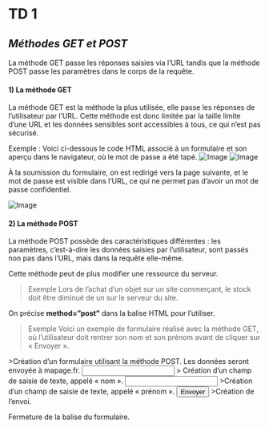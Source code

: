 # TD **1**

## *Méthodes GET et POST*

La méthode GET passe les réponses saisies via l’URL tandis que la méthode POST passe les paramètres dans le corps de la requête.

#### 1) La méthode GET
 
La méthode GET est la méthode la plus utilisée, elle passe les réponses de l’utilisateur par l’URL.
Cette méthode est donc limitée par la taille limite d’une URL et les données sensibles sont accessibles à tous, ce qui n’est pas sécurisé.

Exemple : Voici ci-dessous le code HTML associé à un formulaire et son aperçu dans le navigateur, où le mot de passe a été tapé.
![Image](https://e.educlever.com/img/5/8/9/8/589830.jpg)
![Image](https://e.educlever.com/img/5/8/9/9/589908.jpg)

À la soumission du formulaire, on est redirigé vers la page suivante, et le mot de passe est visible dans l’URL, ce qui ne permet pas d’avoir un mot de passe confidentiel.

![Image](https://e.educlever.com/img/5/8/9/9/589911.jpg)

#### 2) La méthode POST

La méthode POST possède des caractéristiques différentes : les paramètres, c’est-à-dire les données saisies par l’utilisateur, sont passés non pas dans l’URL, mais dans la requête elle-même.

Cette méthode peut de plus modifier une ressource du serveur.

> Exemple
Lors de l’achat d’un objet sur un site commerçant, le stock doit être diminué de un sur le serveur du site.

On précise **method=”post”** dans la balise HTML pour l’utiliser.

> Exemple
Voici un exemple de formulaire réalisé avec la méthode GET, où l’utilisateur doit rentrer son nom et son prénom avant de cliquer sur « Envoyer ».
<form method="post" action="mapage.fr">	>Création d’un formulaire utilisant la méthode POST. Les données seront envoyée à mapage.fr.
   <input type="text" name="nom">	> Création d’un champ de saisie de texte, appelé « nom ».
   <input type="text" name="prénom">	>Création d’un champ de saisie de texte, appelé « prénom ».
   <input type="submit" value="Envoyer">	>Création de l’envoi.
</form>	Fermeture de la balise du formulaire.
